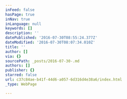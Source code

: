 ```yaml
---
inFeed: false
hasPage: true
inNav: true
inLanguage: null
keywords: []
description: ''
datePublished: '2016-07-30T08:55:24.377Z'
dateModified: '2016-07-30T08:07:34.010Z'
title: ''
author: []
via: {}
sourcePath: _posts/2016-07-30-.md
authors: []
publisher: {}
starred: false
url: c37c84ae-b41f-44d6-a057-6d316d4e38a6/index.html
_type: WebPage

---
```

